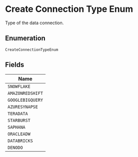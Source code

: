 
# Create Connection Type Enum

Type of the data connection.

## Enumeration

`CreateConnectionTypeEnum`

## Fields

| Name |
|  --- |
| `SNOWFLAKE` |
| `AMAZONREDSHIFT` |
| `GOOGLEBIGQUERY` |
| `AZURESYNAPSE` |
| `TERADATA` |
| `STARBURST` |
| `SAPHANA` |
| `ORACLEADW` |
| `DATABRICKS` |
| `DENODO` |

